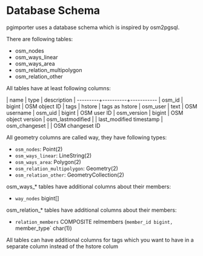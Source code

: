 Database Schema
===============

pgimporter uses a database schema which is inspired by osm2pgsql.

There are following tables:
* osm_nodes
* osm_ways_linear
* osm_ways_area
* osm_relation_multipolygon
* osm_relation_other

All tables have at least following columns:

| name     | type     | description
| ---------+----------+-----------
| osm_id   | bigint   | OSM object ID
| tags     | hstore   | tags as hstore
| osm_user | text     | OSM username
| osm_uid  | bigint   | OSM user ID
| osm_version | bigint | OSM object version
| osm_lastmodified | | last_modified timestamp
| osm_changeset    | | OSM changeset ID

All geometry columns are called way, they have following types:
* `osm_nodes`: Point(2)
* `osm_ways_linear`: LineString(2)
* `osm_ways_area`: Polygon(2)
* `osm_relation_multipolygon`: Geometry(2)
* `osm_relation_other`: GeometryCollection(2)

osm_ways_* tables have additional columns about their members:
* `way_nodes` bigint[]

osm_relation_* tables have additional columns about their members:
* `relation_members` COMPOSITE relmembers (`member_id bigint, `member_type` char(1))

All tables can have additional columns for tags which you want to have in a separate column instead of the hstore colum

